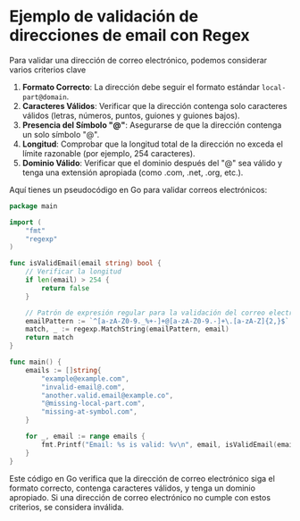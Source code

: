 # Ejemplo de validación de direcciones de email con Regex

Para validar una dirección de correo electrónico, podemos considerar varios criterios clave

1. **Formato Correcto**: La dirección debe seguir el formato estándar `local-part@domain`.
2. **Caracteres Válidos**: Verificar que la dirección contenga solo caracteres válidos (letras, números, puntos, guiones y guiones bajos).
3. **Presencia del Símbolo "@"**: Asegurarse de que la dirección contenga un solo símbolo "@".
4. **Longitud**: Comprobar que la longitud total de la dirección no exceda el límite razonable (por ejemplo, 254 caracteres).
5. **Dominio Válido**: Verificar que el dominio después del "@" sea válido y tenga una extensión apropiada (como .com, .net, .org, etc.).

Aquí tienes un pseudocódigo en Go para validar correos electrónicos:

```go
package main

import (
    "fmt"
    "regexp"
)

func isValidEmail(email string) bool {
    // Verificar la longitud
    if len(email) > 254 {
        return false
    }

    // Patrón de expresión regular para la validación del correo electrónico
    emailPattern := `^[a-zA-Z0-9._%+-]+@[a-zA-Z0-9.-]+\.[a-zA-Z]{2,}$`
    match, _ := regexp.MatchString(emailPattern, email)
    return match
}

func main() {
    emails := []string{
        "example@example.com",
        "invalid-email@.com",
        "another.valid.email@example.co",
        "@missing-local-part.com",
        "missing-at-symbol.com",
    }

    for _, email := range emails {
        fmt.Printf("Email: %s is valid: %v\n", email, isValidEmail(email))
    }
}
```

Este código en Go verifica que la dirección de correo electrónico siga el formato correcto, contenga caracteres válidos, y tenga un dominio apropiado. Si una dirección de correo electrónico no cumple con estos criterios, se considera inválida.
